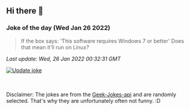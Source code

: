 ## Hi there 👋

### Joke of the day (Wed Jan 26 2022)
<!-- joke -->
>If the box says: 'This software requires Windows 7 or better' Does that mean it'll run on Linux?
<!-- /joke -->

*Last update: Wed, 26 Jan 2022 00:32:31 GMT*

[![Update joke](https://github.com/nclskfm/nclskfm/actions/workflows/joke.yml/badge.svg)](https://github.com/nclskfm/nclskfm/actions/workflows/joke.yml)

<br><br>
Disclaimer: The jokes are from the [Geek-Jokes-api](https://github.com/sameerkumar18/geek-joke-api) and are randomly selected. That's why they are unfortunately often not funny. :D
